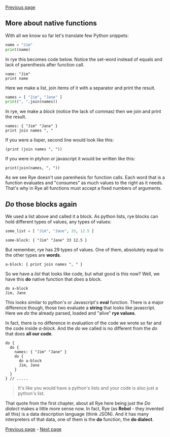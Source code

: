 <a href="./INTRO_1.html" class="prev">Previous page</a>

## More about native functions

With all we know so far let's translate few Python snippets:

```python
name = "Jim"
print(name)
```

In rye this becomes code below. Notice the set-word instead of equals and lack of parenthesis after function call.

```factor
name: "Jim"
print name
```

Here we make a list, join items of it with a separator and print the result.

```python
names = [ "Jim", "Jane" ]
print(", ".join(names))
```

In rye, we make a _block_ (notice the lack of commas) then we join and print the result.

```factor
names: { "Jim" "Jane" }
print join names ", "
```

If you were a lisper, second line would look like this:

```factor
(print (join names ", "))
```

If you were in ptyhon or javascript it would be written like this:

```factor
print(join(names, ", "))
```
As we see Rye doesn't use parenhesis for function calls. Each word that is a function evaluates and "consumes" as much values 
to the right as it needs. That's why in Rye all functions must accept a fixed numbers of arguments.

## _Do_ those blocks again

We used a list above and called it a block. As python lists, rye blocks can hold different types of values, any types of values:

```python
some_list = [ "Jim", "Jane", 33, 12.5 ]
```

```factor
some-block: { "Jim" "Jane" 33 12.5 }
```

But remember, rye has 29 types of values. One of them, absolutely equal to the other types are __words__.

```factor
a-block: { print join names ", " }
```
So we have a _list_ that looks like code, but what good is this now? Well, we have this __do__ native function that _does_ a block.

```factor
do a-block
Jim, Jane
```
This looks similar to python's or Javascript's __eval__ function. There is a major difference though, those two evaluate a __string__
that looks like javascript. Here we _do_ the already parsed, loaded and "alive" __rye values__.

In fact, there is no difference in evaluation of the code we wrote so far and the code inside _a-block_. And the _do_ we called is no
different from the _do_ that does __all our code__.

```factor
do {
  do {
    names: { "Jim" "Jane" }
    do {
      do a-block
      Jim, Jane
    }
  }
} // .....
```

> It's like you would have a python's lists and your code is also just a python's list.

That quote from the first chapter, about all Rye here being just the _Do dialect_ makes a little more sense now. In fact, Rye (as __Rebol__ - they 
invented all this) is a data description language (think JSON). And it has many interpreters of that data, one of them is the __do__ function, 
the __do dialect__.

<a href="./INTRO_1.html" class="prev">Previous page</a> -
<a href="./INTRO_3.html" class="next">Next page</a>